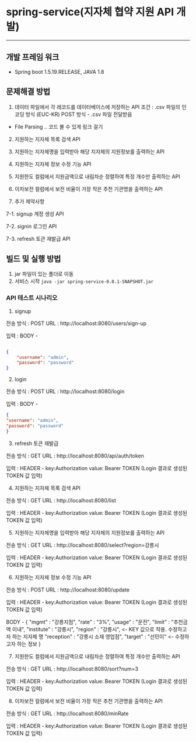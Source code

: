 # spring-service(지자체 협약 지원 API 개발)

* * *

## 개발 프레임 워크
* Spring boot 1.5.19.RELEASE, JAVA 1.8


## 문제해결 방법

1. 데이터 파일에서 각 레코드를 데이터베이스에 저장하는 API
조건 : .csv 파일의 인코딩 방식 (EUC-KR)
POST 방식 - .csv 파일 전달받음

* File Parsing
.. 코드 볼 수 있게 링크 걸기





2. 지원하는 지자체 목록 검색 API

3. 지원하는 지자체명을 입력받아 해당 지자체의 지원정보를 출력하는 API

4. 지원하는 지자체 정보 수정 기능 API

5. 지원한도 컬럼에서 지원금액으로 내림차순 정렬하여 특정 개수만 출력하는 API

6. 이차보전 컬럼에서 보전 비율이 가장 작은 추천 기관명을 출력하는 API

7. 추가 제약사항

7-1. signup 계정 생성 API

7-2. signin 로그인 API

7-3. refresh 토큰 재발급 API



## 빌드 및 실행 방법


1. jar 파일이 있는 폴더로 이동
2. 서비스 시작
``` java -jar spring-service-0.0.1-SNAPSHOT.jar ```

### API 테스트 시나리오


1. signup 

전송 방식 : POST
URL : http://localhost:8080/users/sign-up

입력 :
BODY - 
```json

{
	"username": "admin",
	"password": "password"
}
```


2. login

전송 방식 : POST
URL : http://localhost:8080/login

입력 :
BODY - 
```json
{
"username": "admin",
"password": "password"
}
```

3. refresh 토큰 재발급

전송 방식 : GET
URL : http://localhost:8080/api/auth/token

입력 :
HEADER - 
key:Authorization 
value: Bearer TOKEN (Login 결과로 생성된 TOKEN 값 입력)

4. 지원하는 지자체 목록 검색 API

전송 방식 : GET
URL : http://localhost:8080/list

입력 :
HEADER - 
key:Authorization 
value: Bearer TOKEN (Login 결과로 생성된 TOKEN 값 입력)

5. 지원하는 지자체명을 입력받아 해당 지자체의 지원정보를 출력하는 API

전송 방식 : GET
URL : http://localhost:8080/select?region=강릉시

입력 :
HEADER - 
key:Authorization 
value: Bearer TOKEN (Login 결과로 생성된 TOKEN 값 입력)

6. 지원하는 지자체 정보 수정 기능 API

전송 방식 : POST
URL : http://localhost:8080/update

입력 :
HEADER - 
key:Authorization 
value: Bearer TOKEN (Login 결과로 생성된 TOKEN 값 입력)

BODY - 
{
  "mgmt" : "강릉지점", 
  "rate" : "3%",
  "usage" : "운전",
  "limit" : "추천금액 이내",
  "institute" : "강릉시",
  "region" : "강릉시", <- KEY 값으로 작용. 수정하고자 하는 지자체 명
  "reception" : "강릉시 소재 영업점",
  "target" : "선민이" <- 수정하고자 하는 정보
}

7. 지원한도 컬럼에서 지원금액으로 내림차순 정렬하여 특정 개수만 출력하는 API

전송 방식 : GET
URL : http://localhost:8080/sort?num=3

입력 :
HEADER - 
key:Authorization 
value: Bearer TOKEN (Login 결과로 생성된 TOKEN 값 입력)

8. 이차보전 컬럼에서 보전 비율이 가장 작은 추천 기관명을 출력하는 API

전송 방식 : GET
URL : http://localhost:8080/minRate

입력 :
HEADER - 
key:Authorization 
value: Bearer TOKEN (Login 결과로 생성된 TOKEN 값 입력)


